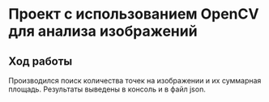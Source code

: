 # Проект с использованием OpenCV для анализа изображений
## Ход работы

 Производился поиск количества точек на изображении и их суммарная площадь. Результаты выведены в консоль и в файл json.
